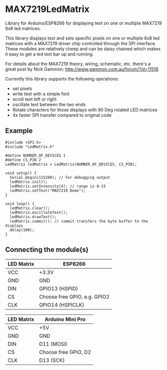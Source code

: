 # MAX7219LedMatrix
Library for Arduino/ESP8266 for displaying text on one or multiple MAX7219 8x8 led matrices.

This library displays text and sets specific pixels on one or multiple 8x8 led matrices with a MAX7219 driver chip controlled through the SPI interface.
These modules are relatively cheep and can be daisy chained which makes it easy to get a led text bar up and running.

For details about the MAX7219 theory, wiring, schematic, etc. there's a great post by Nick Gammon: http://www.gammon.com.au/forum/?id=11516 
  
Currently this library supports the following operations:

- set pixels
- write text with a simple font
- scroll text left or right 
- oscillate text between the two ends
- Rotate characters for those displays with 90 Deg rotated LED matrices
- 4x faster SPI transfer compared to original code



## Example

```
#include <SPI.h>
#include "LedMatrix.h"

#define NUMBER_OF_DEVICES 1
#define CS_PIN 2
LedMatrix ledMatrix = LedMatrix(NUMBER_OF_DEVICES, CS_PIN);

void setup() {
  Serial.begin(115200); // For debugging output
  ledMatrix.init();
  ledMatrix.setIntensity(4); // range is 0-15
  ledMatrix.setText("MAX7219 Demo");
}

void loop() {
  ledMatrix.clear();
  ledMatrix.oscillateText();
  ledMatrix.drawText();
  ledMatrix.commit(); // commit transfers the byte buffer to the displays
  delay(100);
}
```


## Connecting the module(s) 

|LED Matrix |	ESP8266                     |
|-----------|-----------------------------|
|VCC        |	+3.3V                       |
|GND	      | GND                         |
|DIN	      |GPIO13 (HSPID)               |
|CS	        |Choose free GPIO, e.g. GPIO2 |
|CLK	      |GPIO14 (HSPICLK)             |


|LED Matrix |	Arduino Mini Pro            |
|-----------|-----------------------------|
|VCC        |	+5V                       |
|GND	      | GND                         |
|DIN	      |D11 (MOSI)                   |
|CS	        |Choose free GPIO, D2         |
|CLK	      |D13 (SCK)                    |

